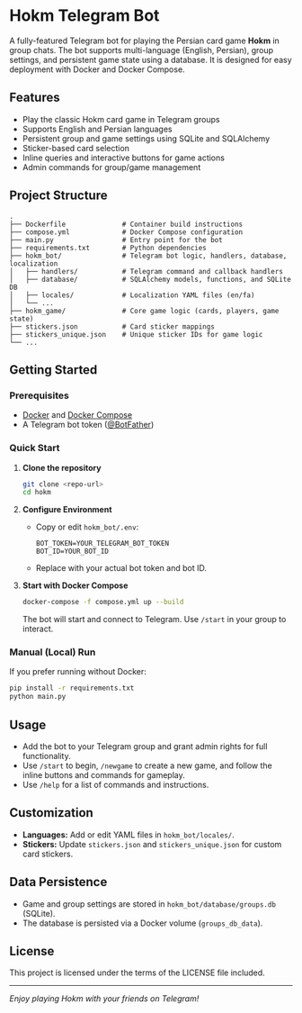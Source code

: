 # Hokm Telegram Bot

A fully-featured Telegram bot for playing the Persian card game **Hokm** in group chats. The bot supports multi-language (English, Persian), group settings, and persistent game state using a database. It is designed for easy deployment with Docker and Docker Compose.

## Features
- Play the classic Hokm card game in Telegram groups
- Supports English and Persian languages
- Persistent group and game settings using SQLite and SQLAlchemy
- Sticker-based card selection
- Inline queries and interactive buttons for game actions
- Admin commands for group/game management

## Project Structure
```
.
├── Dockerfile              # Container build instructions
├── compose.yml             # Docker Compose configuration
├── main.py                 # Entry point for the bot
├── requirements.txt        # Python dependencies
├── hokm_bot/               # Telegram bot logic, handlers, database, localization
│   ├── handlers/           # Telegram command and callback handlers
│   ├── database/           # SQLAlchemy models, functions, and SQLite DB
│   ├── locales/            # Localization YAML files (en/fa)
│   └── ...
├── hokm_game/              # Core game logic (cards, players, game state)
├── stickers.json           # Card sticker mappings
├── stickers_unique.json    # Unique sticker IDs for game logic
└── ...
```

## Getting Started
### Prerequisites
- [Docker](https://www.docker.com/) and [Docker Compose](https://docs.docker.com/compose/)
- A Telegram bot token ([@BotFather](https://t.me/BotFather))

### Quick Start
1. **Clone the repository**
   ```sh
   git clone <repo-url>
   cd hokm
   ```

2. **Configure Environment**
   - Copy or edit `hokm_bot/.env`:
     ```env
     BOT_TOKEN=YOUR_TELEGRAM_BOT_TOKEN
     BOT_ID=YOUR_BOT_ID
     ```
   - Replace with your actual bot token and bot ID.

3. **Start with Docker Compose**
   ```sh
   docker-compose -f compose.yml up --build
   ```
   The bot will start and connect to Telegram. Use `/start` in your group to interact.

### Manual (Local) Run
If you prefer running without Docker:
```sh
pip install -r requirements.txt
python main.py
```

## Usage
- Add the bot to your Telegram group and grant admin rights for full functionality.
- Use `/start` to begin, `/newgame` to create a new game, and follow the inline buttons and commands for gameplay.
- Use `/help` for a list of commands and instructions.

## Customization
- **Languages:** Add or edit YAML files in `hokm_bot/locales/`.
- **Stickers:** Update `stickers.json` and `stickers_unique.json` for custom card stickers.

## Data Persistence
- Game and group settings are stored in `hokm_bot/database/groups.db` (SQLite).
- The database is persisted via a Docker volume (`groups_db_data`).

## License
This project is licensed under the terms of the LICENSE file included.

---

*Enjoy playing Hokm with your friends on Telegram!*
